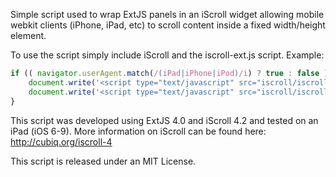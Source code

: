 Simple script used to wrap ExtJS panels in an iScroll widget allowing
mobile webkit clients (iPhone, iPad, etc) to scroll content inside a 
fixed width/height element.

To use the script simply include iScroll and the iscroll-ext.js script. Example:

```javascript
if (( navigator.userAgent.match(/(iPad|iPhone|iPod)/i) ? true : false )){
    document.write('<script type="text/javascript" src="iscroll/iscroll.js"></script>');
    document.write('<script type="text/javascript" src="iscroll/iscroll-ext.js"></script>');
}
```

This script was developed using ExtJS 4.0 and iScroll 4.2 and tested on
an iPad (iOS 6-9). More information on iScroll can be found here:
http://cubiq.org/iscroll-4

This script is released under an MIT License.
